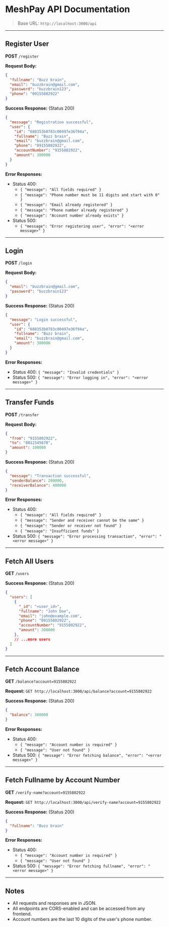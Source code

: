 
# MeshPay API Documentation

> Base URL: `http://localhost:3000/api`

---

## Register User

**POST** `/register`

**Request Body:**
```json
{
  "fullname": "Buzz brain",
  "email": "buzzbrain@gmail.com",
  "password": "buzzbrain123",
  "phone": "09155802922"
}
```

**Success Response:** (Status 200)
```json
{
  "message": "Registration successful",
  "user": {
    "id": "688353b0783c00497e36f94a",
    "fullname": "Buzz brain",
    "email": "buzzbrain@gmail.com",
    "phone": "09155802922",
    "accountNumber": "9155802922",
    "amount": 300000
  }
}
```

**Error Responses:**
- Status 400:
  - `{ "message": "All fields required" }`
  - `{ "message": "Phone number must be 11 digits and start with 0" }`
  - `{ "message": "Email already registered" }`
  - `{ "message": "Phone number already registered" }`
  - `{ "message": "Account number already exists" }`
- Status 500:
  - `{ "message": "Error registering user", "error": "<error message>" }`

---

## Login

**POST** `/login`

**Request Body:**
```json
{
  "email": "buzzbrain@gmail.com",
  "password": "buzzbrain123"
}
```

**Success Response:** (Status 200)
```json
{
  "message": "Login successful",
  "user": {
    "id": "688353b0783c00497e36f94a",
    "fullname": "Buzz brain",
    "email": "buzzbrain@gmail.com",
    "amount": 300000
  }
}
```

**Error Responses:**
- Status 400: `{ "message": "Invalid credentials" }`
- Status 500: `{ "message": "Error logging in", "error": "<error message>" }`

---

## Transfer Funds

**POST** `/transfer`

**Request Body:**
```json
{
  "from": "9155802922",
  "to": "8012345678",
  "amount": 100000
}
```

**Success Response:** (Status 200)
```json
{
  "message": "Transaction successful",
  "senderBalance": 200000,
  "receiverBalance": 400000
}
```

**Error Responses:**
- Status 400:
  - `{ "message": "All fields required" }`
  - `{ "message": "Sender and receiver cannot be the same" }`
  - `{ "message": "Sender or receiver not found" }`
  - `{ "message": "Insufficient funds" }`
- Status 500: `{ "message": "Error processing transaction", "error": "<error message>" }`

---

## Fetch All Users

**GET** `/users`

**Success Response:** (Status 200)
```json
{
  "users": [
    {
      "_id": "<user_id>",
      "fullname": "John Doe",
      "email": "john@example.com",
      "phone": "09155802922",
      "accountNumber": "9155802922",
      "amount": 300000
    },
    // ...more users
  ]
}
```

---

## Fetch Account Balance

**GET** `/balance?account=9155802922`

**Request:**
`GET http://localhost:3000/api/balance?account=9155802922`

**Success Response:** (Status 200)
```json
{
  "balance": 300000
}
```

**Error Responses:**
- Status 400:
  - `{ "message": "Account number is required" }`
  - `{ "message": "User not found" }`
- Status 500: `{ "message": "Error fetching balance", "error": "<error message>" }`

---

## Fetch Fullname by Account Number

**GET** `/verify-name?account=9155802922`

**Request:**
`GET http://localhost:3000/api/verify-name?account=9155802922`

**Success Response:** (Status 200)
```json
{
  "fullname": "Buzz brain"
}
```

**Error Responses:**
- Status 400:
  - `{ "message": "Account number is required" }`
  - `{ "message": "User not found" }`
- Status 500: `{ "message": "Error fetching fullname", "error": "<error message>" }`

---

## Notes
- All requests and responses are in JSON.
- All endpoints are CORS-enabled and can be accessed from any frontend.
- Account numbers are the last 10 digits of the user's phone number.

